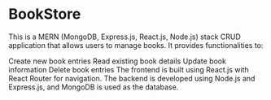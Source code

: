 # BookStore
This is a MERN (MongoDB, Express.js, React.js, Node.js) stack CRUD application that allows users to manage books. It provides functionalities to:

Create new book entries
Read existing book details
Update book information
Delete book entries
The frontend is built using React.js with React Router for navigation. The backend is developed using Node.js and Express.js, and MongoDB is used as the database.
